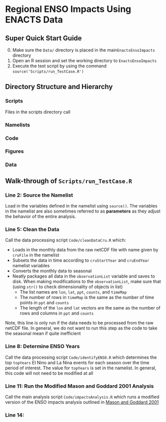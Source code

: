 # Regional ENSO Impacts Using ENACTS Data

## Super Quick Start Guide
0. Make sure the `Data/` directory is placed in the main`EnactsEnsoImpacts` directory
1. Open an R session and set the working directory to `EnactsEnsoImpacts`
2. Execute the test script by using the command `source('Scripts/run_TestCase.R')`



## Directory Structure and Hierarchy

### Scripts
Files in the scripts directory call 
### Namelists

### Code

### Figures

### Data


## Walk-through of `Scripts/run_TestCase.R` 
### Line 2: Source the Namelist
Load in the variables defined in the namelist using `source()`. The variables in the namelist are also sometimes referred to as **parameters** as they adjust the behavior of the entire analysis.

### Line 5: Clean the Data
Call the data processing script `Code/cleanDataCru.R` which:
* Loads in the monthly data from the raw netCDF file with name given by `cruFile` in the namelist
* Subsets the data in time according to `cruStartYear` and `cruEndYear` namelist variables
* Converts the monthly data to seasonal
* Neatly packages all data in the `observationList` variable and saves to disk. When making modifications to the `observationList`, make sure that (using `str()` to check dimensionality of objects in list)
	* The list names are `lon`, `lat`, `ppt`, `counts`, and `timeMap`
	* The number of rows in `timeMap` is the same as the number of time points in `ppt` and `counts`
	* The length of the `lon` and `lat` vectors are the same as the number of rows and columns in `ppt` and `counts`

Note, this line is only run if the data needs to be processed from the raw netCDF file. In general, we do not want to run this step as the code to take the seasonal mean if quite inefficient

### Line 8: Determine ENSO Years
Call the data processing script `Code/identifyENSO.R` which determines the top `topYears` El Nino and La Nina events for each season over the time period of interest. The value for `topYears` is set in the namelist. In general, this code will not need to be modified at all

### Line 11: Run the Modified Mason and Goddard 2001 Analysis 
Call the main analysis script `Code/impactsAnalysis.R` which runs a modified version of the ENSO impacts analysis outlined in [Mason and Goddard 2001](add-link)

### Line 14: